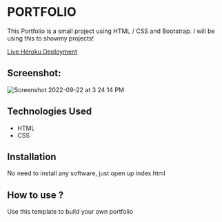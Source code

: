 # PORTFOLIO

This Portfolio is a small project using HTML / CSS and Bootstrap. I will be using this to showmy projects!

[Live Heroku Deployment](https://new-portfolio.thejasb1.repl.co/)

## Screenshot:
 ![Screenshot 2022-09-22 at 3 24 14 PM](https://user-images.githubusercontent.com/100840312/191717076-c64c3974-31d7-442f-abc6-925442beec30.png)



## Technologies Used

* HTML
* CSS

## Installation 

No need to install any software, just open up index.html

## How to use ?

Use this template to build your own portfolio 
